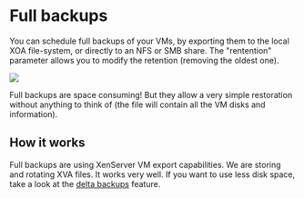 # Full backups

You can schedule full backups of your VMs, by exporting them to the local XOA file-system, or directly to an NFS or SMB share. The "rentention" parameter allows you to modify the retention (removing the oldest one).

[![](./assets/backupexample.png)](https://xen-orchestra.com/blog/backup-your-xenserver-vms-with-xen-orchestra/)

Full backups are space consuming! But they allow a very simple restoration without anything to think of (the file will contain all the VM disks and information).

## How it works

Full backups are using XenServer VM export capabilities. We are storing and rotating XVA files. It works very well. If you want to use less disk space, take a look at the [delta backups](delta_backups.md) feature.
